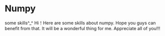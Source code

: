 # Numpy
some skills^_^
Hi！Here are some skills about numpy. Hope you guys can benefit from that. It will be a wonderful thing for me. Appreciate all of you!!! 

